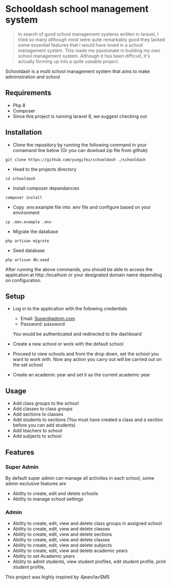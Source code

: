 # Schooldash school management system

>In search of good school management systems written in laravel, I tried so many although most were quite remarkably good they lacked some essential features that I would have loved in a school management system.
This made me passionate in building my own school management system. Although it has been difficult, it's actually forming up into a quite useable project.

Schooldash is a multi school management system that aims to make administration and school 

## Requirements
* Php 8
* Composer 
* Since this project is running laravel 8, we suggest checking out 

## Installation
* Clone the repository by running the following command in your comamand line below (Or you can dowload zip file from github)
```shell
git clone https://github.com/yungifez/schooldash ./schooldash
 ```
* Head to the projects directory
```shell
cd schooldash
 ```
* Install composer dependancies
```shell
composer install
```
* Copy .env.example file into .env file and configure based on your environment
```shell
cp .emv.example .env
```
* Migrate the database
```shell
php artisan migrate
```
* Seed database
```shell
php artisan db:seed
```

After running the above commands, you should be able to access the application at http::/localhost or your designated domain name depending on configuration.

## Setup
* Log in to the application with the following credentials
    * Email: Super@admin.com
    * Password: password
    
    You would be authenticated and redirected to the dashboard
* Create a new school or work with the default school
* Proceed to view schools and from the drop down, set the school you want to work with. Now any action you carry out will be carried out on the set school
* Create an academic year and set it as the current academic year

## Usage
* Add class groups to the school
* Add classes to class groups
* Add sections to classes
* Add students to sections (You must have created a class and a section before you can add students)
* Add teachers to school
* Add subjects to school

## Features
### Super Admin
By default super admin can manage all activities in each school, some admin exclusive features are
* Ability to create, edit and delete schools
* Ability to manage school settings

### Admin
* Ability to create, edit, view and delete class groups in assigned school
* Ability to create, edit, view and delete classes 
* Ability to create, edit, view and delete sections
* Ability to create, edit, view and delete classes
* Ability to create, edit, view and delete subjects
* Ability to create, edit, view and delete academic years
* Ability to set Academic years
* Ability to admit students, view student profiles, edit student profile, print student profile,

This project was highly inspired by 4jean/lavSMS



